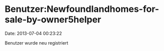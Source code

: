 Benutzer:Newfoundlandhomes-for-sale-by-owner5helper
===================================================

Date: 2013-07-04 00:23:22

Benutzer wurde neu registriert
